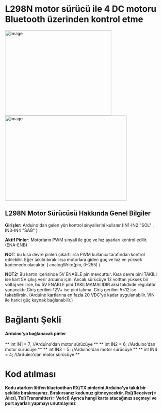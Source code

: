 # L298N motor sürücü ile 4 DC motoru Bluetooth üzerinden kontrol etme

<img width="350" height="280" alt="image" src="https://github.com/user-attachments/assets/84fdda87-d0be-48e4-9cad-3192e78905a1" /> 
<img width="400" height="280" alt="image" src="https://github.com/user-attachments/assets/31248872-a7a1-46a6-81ac-b22f2f66352f" />
 <br>

## L298N Motor Sürücüsü	Hakkında Genel Bilgiler					
**Girişler:** Arduino'dan gelen yön kontrol sinyallerini kullanır.(IN1-IN2 "SOL" , IN3-IN4 "SAĞ" )						
						
						
**Aktif Pinler:** Motorların PWM sinyali ile güç ve hız ayarları kontrol edilir.(ENA-ENB)						
						
**NOT:** bu kısa devre pinleri çıkartılırsa PWM kullanıcı tarafından kontrol edilebilir. Eğer takılır bırakılırsa motorlara giden güç ve hız en yüksek kademede olacaktır. ( analogWrite(pin, 0–255) )						
						
						
**NOT2:** Bu kartın içerisinde 5V ENABLE pin mevcuttur. Kısa devre pini TAKILI ise kart 5V çıkış verir arduino için. Ancak sürücüye 12 volttan yüksek bir voltaj verilirse, bu 5V ENABLE pini TAKILMAMALIDIR aksi takdirde regülatör yanacaktır.Giriş gerilimi 12V+ ise pini takma. Giriş gerilimi 5<12 ise takabilirsin. (Arduino kartlarına en fazla 20 VDC'ye kadar uygulanabilir. VIN ile harici güç kaynak bağlanabilir.)	

# Bağlantı Şekli

#### Arduino'ya bağlanacak pinler
** int IN1 = 7; //Arduino'dan motor sürücüye **
** int IN2 = 6; //Arduino'dan motor sürücüye **
** int IN3 = 5; //Arduino'dan motor sürücüye **
** int IN4 = 4; //Arduino'dan motor sürücüye **


# Kod atılması

**Kodu atarken lütfen bluetoothun RX/TX pinlerini Arduino'ya takılı bir şekilde bırakmayınız. Bırakırsanız kodunuz gitmeyecektir. Rx[(Receiver)= Alıcı], Tx[(Transmitter)= Verici]**
**Ayrıca hangi karta atacağınızı seçmeyi ve port ayarları yapmayı unutmayınız**
						
						
						
					

